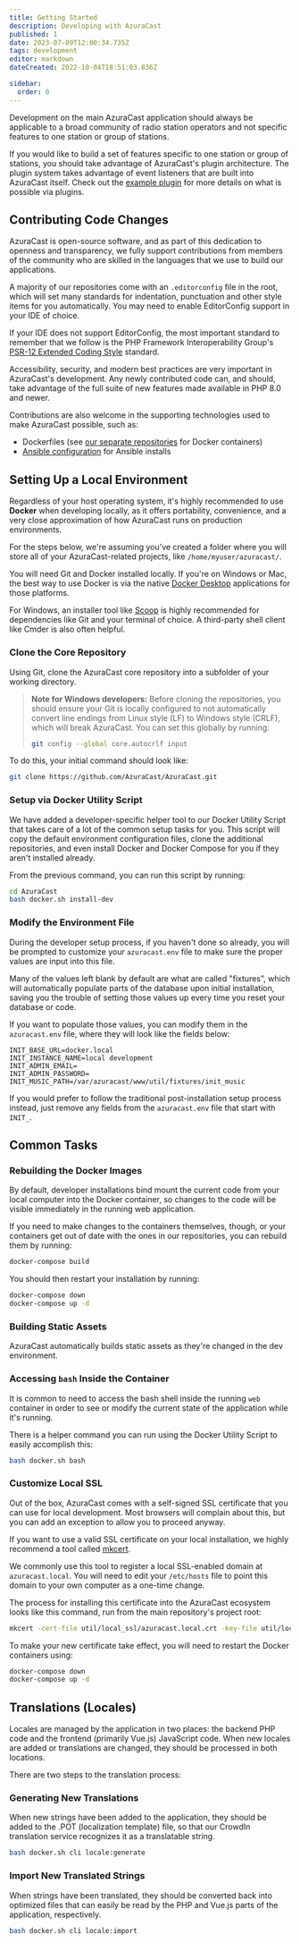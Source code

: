 ```yaml
---
title: Getting Started
description: Developing with AzuraCast
published: 1
date: 2023-07-09T12:00:34.735Z
tags: development
editor: markdown
dateCreated: 2022-10-04T18:51:03.836Z

sidebar:
  order: 0
---
```


Development on the main AzuraCast application should always be applicable to a broad community of radio station operators and not specific features to one station or group of stations.

If you would like to build a set of features specific to one station or group of stations, you should take advantage of AzuraCast's plugin architecture. The plugin system takes advantage of event listeners that are built into AzuraCast itself. Check out the [example plugin](https://github.com/AzuraCast/example-plugin) for more details on what is possible via plugins.

## Contributing Code Changes

AzuraCast is open-source software, and as part of this dedication to openness and transparency, we fully support contributions from members of the community who are skilled in the languages that we use to build our applications.

A majority of our repositories come with an `.editorconfig` file in the root, which will set many standards for indentation, punctuation and other style items for you automatically. You may need to enable EditorConfig support in your IDE of choice.

If your IDE does not support EditorConfig, the most important standard to remember that we follow is the PHP Framework Interoperability Group's [PSR-12 Extended Coding Style](https://www.php-fig.org/psr/psr-12/) standard.

Accessibility, security, and modern best practices are very important in AzuraCast's development. Any newly contributed code can, and should, take advantage of the full suite of new features made available in PHP 8.0 and newer.

Contributions are also welcome in the supporting technologies used to make AzuraCast possible, such as:

- Dockerfiles (see [our separate repositories](https://github.com/AzuraCast) for Docker containers)
- [Ansible configuration](https://github.com/AzuraCast/AzuraCast/tree/master/util/ansible) for Ansible installs

## Setting Up a Local Environment

Regardless of your host operating system, it's highly recommended to use **Docker** when developing locally, as it offers portability, convenience, and a very close approximation of how AzuraCast runs on production environments.

For the steps below, we're assuming you've created a folder where you will store all of your AzuraCast-related projects, like `/home/myuser/azuracast/`.

You will need Git and Docker installed locally. If you're on Windows or Mac, the best way to use Docker is via the native [Docker Desktop](https://www.docker.com/products/docker-desktop) applications for those platforms.

For Windows, an installer tool like [Scoop](https://scoop.sh/) is highly recommended for dependencies like Git and your terminal of choice. A third-party shell client like Cmder is also often helpful.

### Clone the Core Repository

Using Git, clone the AzuraCast core repository into a subfolder of your working directory.

> **Note for Windows developers:** Before cloning the repositories, you should ensure your Git is locally configured to not automatically convert line endings from Linux style (LF) to Windows style (CRLF), which will break AzuraCast. You can set this globally by running:
> 
> ```sh
> git config --global core.autocrlf input
> ```

To do this, your initial command should look like:

```bash
git clone https://github.com/AzuraCast/AzuraCast.git
```

### Setup via Docker Utility Script

We have added a developer-specific helper tool to our Docker Utility Script that takes care of a lot of the common setup tasks for you. This script will copy the default environment configuration files, clone the additional repositories, and even install Docker and Docker Compose for you if they aren't installed already.

From the previous command, you can run this script by running:

```bash
cd AzuraCast
bash docker.sh install-dev
```

### Modify the Environment File

During the developer setup process, if you haven't done so already, you will be prompted to customize your `azuracast.env` file to make sure the proper values are input into this file.

Many of the values left blank by default are what are called "fixtures", which will automatically populate parts of the database upon initial installation, saving you the trouble of setting those values up every time you reset your database or code.

If you want to populate those values, you can modify them in the `azuracast.env` file, where they will look like the fields below:

```
INIT_BASE_URL=docker.local
INIT_INSTANCE_NAME=local development
INIT_ADMIN_EMAIL=
INIT_ADMIN_PASSWORD=
INIT_MUSIC_PATH=/var/azuracast/www/util/fixtures/init_music
```

If you would prefer to follow the traditional post-installation setup process instead, just remove any fields from the `azuracast.env` file that start with `INIT_`.

## Common Tasks

### Rebuilding the Docker Images

By default, developer installations bind mount the current code from your local computer into the Docker container, so changes to the code will be visible immediately in the running web application.

If you need to make changes to the containers themselves, though, or your containers get out of date with the ones in our repositories, you can rebuild them by running:

```bash
docker-compose build
```

You should then restart your installation by running:

```bash
docker-compose down
docker-compose up -d
```

### Building Static Assets

AzuraCast automatically builds static assets as they're changed in the dev environment.

### Accessing `bash` Inside the Container

It is common to need to access the bash shell inside the running `web` container in order to see or modify the current state of the application while it's running.

There is a helper command you can run using the Docker Utility Script to easily accomplish this:

```bash
bash docker.sh bash
```

### Customize Local SSL

Out of the box, AzuraCast comes with a self-signed SSL certificate that you can use for local development. Most browsers will complain about this, but you can add an exception to allow you to proceed anyway.

If you want to use a valid SSL certificate on your local installation, we highly recommend a tool called [mkcert](https://github.com/FiloSottile/mkcert).

We commonly use this tool to register a local SSL-enabled domain at `azuracast.local`. You will need to edit your `/etc/hosts` file to point this domain to your own computer as a one-time change.

The process for installing this certificate into the AzuraCast ecosystem looks like this command, run from the main repository's project root:

```bash
mkcert -cert-file util/local_ssl/azuracast.local.crt -key-file util/local_ssl/azuracast.local.key azuracast.local
```

To make your new certificate take effect, you will need to restart the Docker containers using:

```bash
docker-compose down
docker-compose up -d
```

## Translations (Locales)

Locales are managed by the application in two places: the backend PHP code and the frontend (primarily Vue.js) JavaScript code. When new locales are added or translations are changed, they should be processed in both locations.

There are two steps to the translation process:

### Generating New Translations

When new strings have been added to the application, they should be added to the .POT (localization template) file, so that our CrowdIn translation service recognizes it as a translatable string.

```bash
bash docker.sh cli locale:generate
```

### Import New Translated Strings

When strings have been translated, they should be converted back into optimized files that can easily be read by the PHP and Vue.js parts of the application, respectively.

```bash
bash docker.sh cli locale:import
```
